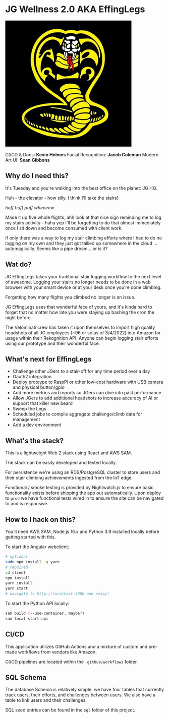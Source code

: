 # JG Wellness 2.0 AKA EffingLegs

![sweep the leg](https://github.com/the-chronomancer/jg-warweek-2022-hackathon/blob/main/cobra_kai.jpeg)

CI/CD & Docs: __Kevin Holmes__
Facial Recognition: __Jacob Coleman__
Modern Art UI: __Sean Gibbons__

## Why do I need this?

It's Tuesday and you're walking into the best office on the planet:
JG HQ.

Huh - the elevator - how silly. I think I'll take the stairs!

*huff* *huff* *puff* *wheeeew*

Made it up five whole flights, ahh look at that nice sign reminding me
to log my stairs activity - haha yep I'll be forgetting to do that
almost immediately once I sit down and become consumed with client work.

If only there was a way to log my stair climbing efforts where I had
to do no logging on my own and they just got tallied up somewhere in the cloud
... automagically. Seems like a pipe dream... or is it?

## Wat do?

JG EffingLegs takes your traditional stair logging workflow to the
next level of awesome. Logging your stairs no longer needs to be done
in a web browser with your smart device or at your desk once you're done
climbing.

Forgetting how many flights you climbed no longer is an issue.

JG EffingLegs uses that wonderful face of yours, and it's kinda
hard to forget that no matter how late you were staying up bashing
the cron the night before.

The Velominati crew has taken it upon themselves to import high
quality headshots of all JG employees (~96 or so as of 3/4/2022)
into Amazon for usage within their Rekognition API. Anyone
can begin logging stair efforts using our prototype and their
wonderful face.

## What's next for EffingLegs

* Challenge other JGers to a stair-off for any time period over a day
* Oauth2 integration
* Deploy protoype to RaspPi or other low-cost hardware with USB camera and physical button/gpio
* Add more metrics and reports so JGers can dive into past performance
* Allow JGers to add additional headshots to increase accuracy of AI or support that killer new beard
* Sweep the Legs
* Scheduled jobs to compile aggregate challenge/climb data for management
* Add a dev environment

## What's the stack?

This is a lightweight Web 2 stack using React and AWS SAM.

The stack can be easily developed and tested locally.

For persistence we're using an RDS/PostgreSQL cluster to store users
and their stair climbing achievements ingested from the IoT edge.

Functional / smoke testing is provided by Nightwatch.js
to ensure basic functionality exists before shipping
the app out automatically. Upon deploy to `prod` we
have functional tests wired in to ensure the site
can be navigated to and is responsive.

## How to I hack on this?

You'll need AWS SAM, Node.js 16.x and Python 3.9 installed locally before getting
started with this.

To start the Angular webclient:

```bash
# optional
sudo npm install -g yarn
# required
cd client
npm install
yarn install
yarn start
# navigate to http://localhost:3000 and enjoy!
```

To start the Python API locally:

```bash
sam build (--use-container, maybe?)
sam local start-api
```

## CI/CD

This application utilizes GitHub Actions and a mixture of custom
and pre-made workflows from vendors like Amazon.

CI/CD pipelines are located within the `.github/workflows` folder.

## SQL Schema

The database Schema is relatively simple, we have four tables
that currently track users, their efforts, and challenges
between users. We also have a table to link users and their challenges.

SQL seed entries can be found in the `sql` folder of this project.
